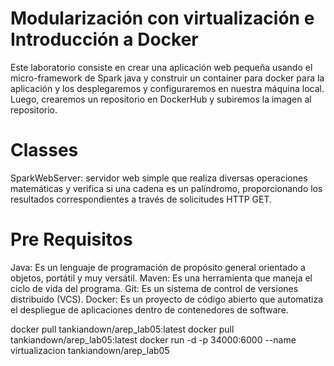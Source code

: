 # Modularización con virtualización e Introducción a Docker
Este laboratorio consiste en crear una aplicación web pequeña usando el micro-framework de Spark java y construir un container para docker para la aplicación y los desplegaremos y configuraremos en nuestra máquina local. Luego, crearemos un repositorio en DockerHub y subiremos la imagen al repositorio.
# Classes
SparkWebServer: servidor web simple que realiza diversas operaciones matemáticas y verifica si una cadena es un palíndromo, proporcionando los resultados correspondientes a través de solicitudes HTTP GET.
# Pre Requisitos
Java: Es un lenguaje de programación de propósito general orientado a objetos, portátil y muy versátil.
Maven: Es una herramienta que maneja el ciclo de vida del programa.
Git: Es un sistema de control de versiones distribuido (VCS).
Docker: Es un proyecto de código abierto que automatiza el despliegue de aplicaciones dentro de contenedores de software.


docker pull tankiandown/arep_lab05:latest
docker pull tankiandown/arep_lab05:latest
docker run -d -p 34000:6000 --name virtualizacion tankiandown/arep_lab05 
